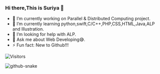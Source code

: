 ### Hi there,This is Suriya 👋

<!--
**suriya-1403/suriya-1403** is a ✨ _special_ ✨ repository because its `README.md` (this file) appears on your GitHub profile.

Here are some ideas to get you started:
-->
- 🔭 I’m currently working on Parallel & Distributed Computing project.
- 🌱 I’m currently learning python,swift,C/C++,PHP,CSS,HTML,Java,ALP and Illustration.<!-- 👯 I’m looking to collaborate on ...-->
- 🤔 I’m looking for help with ALP.
- 💬 Ask me about Web Developing😅.<!--- 📫 How to reach me: ...-->
- ⚡ Fun fact: New to Github!!!

![Visitors](https://komarev.com/ghpvc/?username=suriya-1403&label=Visitors&style=plastic&color=e63946)

<picture>
  <source media="(prefers-color-scheme: dark)" srcset="https://raw.githubusercontent.com/tobiasmeyhoefer/tobiasmeyhoefer/output/github-snake-dark.svg" />
  <source media="(prefers-color-scheme: light)" srcset="https://raw.githubusercontent.com/tobiasmeyhoefer/tobiasmeyhoefer/output/github-snake.svg" />
  <img alt="github-snake" src="https://raw.githubusercontent.com/tobiasmeyhoefer/tobiasmeyhoefer/output/github-snake.svg" />
</picture>